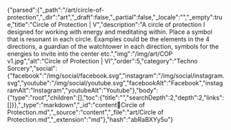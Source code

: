 {"parsed":{"_path":"/art/circle-of-protection","_dir":"art","_draft":false,"_partial":false,"_locale":"","_empty":true,"title":"Circle of Protection | V","description":"A circle of protection I designed for working with energy and meditating within. Place a symbol that is resonant in each circle. Examples could be the elements in the 4 directions, a guardian of the watchtower in each direction, symbols for the energies to invite into the center etc.","img":"/img/art/COP v1.jpg","alt":"Circle of Protection | VI","order":5,"category":"Techno Sorcery","social":{"facebook":"/img/social/facebook.svg","instagram":"/img/social/instagram.svg","youtube":"/img/social/youtube.svg","facebookAlt":"Facebook","instagramAlt":"Instagram","youtubeAlt":"Youtube"},"body":{"type":"root","children":[],"toc":{"title":"","searchDepth":2,"depth":2,"links":[]}},"_type":"markdown","_id":"content:art:Circle of Protection.md","_source":"content","_file":"art/Circle of Protection.md","_extension":"md"},"hash":"abRaBXYy5u"}